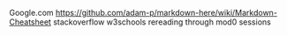 Google.com
https://github.com/adam-p/markdown-here/wiki/Markdown-Cheatsheet
stackoverflow
w3schools
rereading through mod0 sessions
